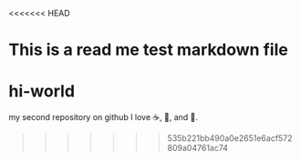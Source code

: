 <<<<<<< HEAD

This is a read me test markdown file
=======
# hi-world
my second repository on github
I love ☕, :pizza:, and 💃.
>>>>>>> 535b221bb490a0e2651e6acf572809a04761ac74
